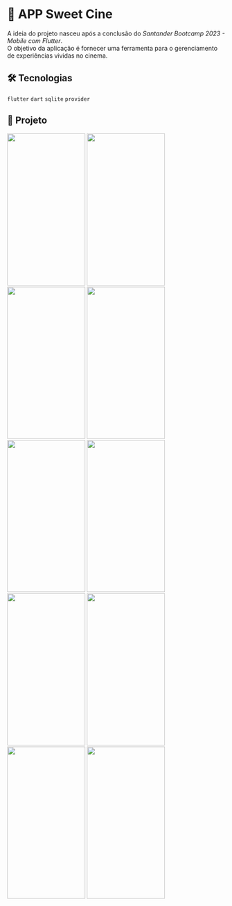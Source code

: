 # :movie_camera: APP Sweet Cine
A ideia do projeto nasceu após a conclusão do <em>Santander Bootcamp 2023 - Mobile com Flutter</em>. <br />
O objetivo da aplicação é fornecer uma ferramenta para o gerenciamento de experiências vividas no cinema.

## 🛠 Tecnologias

``flutter`` ``dart`` ``sqlite`` ``provider``

## 📱 Projeto

<img src="https://github.com/DiegoBernardes95/app_sweet_cine/assets/113109526/74ebef94-24aa-4775-b901-901efb8ead37" height=350 width=180/>
<img src="https://github.com/DiegoBernardes95/app_sweet_cine/assets/113109526/50c74655-e1b6-4c8f-bd4d-7c516d04f644" height=350 width=180/>
<img src="https://github.com/DiegoBernardes95/app_sweet_cine/assets/113109526/89b2b902-25b3-4e99-b831-75822989cb49" height=350 width=180/>
<img src="https://github.com/DiegoBernardes95/app_sweet_cine/assets/113109526/02ea0535-11d1-4f02-afec-7f0f19bc685a" height=350 width=180/>
<img src="https://github.com/DiegoBernardes95/app_sweet_cine/assets/113109526/e21b676f-e64f-4156-9932-e20d98341e71" height=350 width=180/>
<img src="https://github.com/DiegoBernardes95/app_sweet_cine/assets/113109526/3d9325cd-c477-43a4-a199-d05bbc5acf1f" height=350 width=180/>
<img src="https://github.com/DiegoBernardes95/app_sweet_cine/assets/113109526/d693f79e-8708-4239-a854-7ffc369ce0fc" height=350 width=180/>
<img src="https://github.com/DiegoBernardes95/app_sweet_cine/assets/113109526/7b20561e-f3cc-4b40-a1a2-8c7a12a1b518" height=350 width=180/>
<img src="https://github.com/DiegoBernardes95/app_sweet_cine/assets/113109526/58b2ac88-13fc-4d01-9f45-6e99e01b0239" height=350 width=180/>
<img src="https://github.com/DiegoBernardes95/app_sweet_cine/assets/113109526/c0078f8e-abf5-4fbe-8208-836ec3b37ebc" height=350 width=180/>
